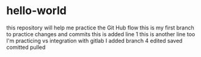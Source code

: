 # hello-world
this repository will help me practice the Git Hub flow
this is my first branch to practice changes and commits
this is added line 1
this is another line too
I'm practicing vs integration with gitlab
I added branch 4
edited
saved
comitted
pulled
